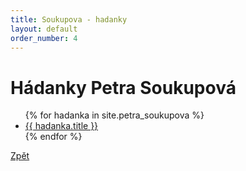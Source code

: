 ```yaml
---
title: Soukupova - hadanky
layout: default
order_number: 4
---
```

<html>
	<head>
		<meta charset="utf-8">
		<title>{{ page.title }}</title>
	</head>
	<body>
		<div class="uvod">
			<h1>Hádanky Petra Soukupová</h1>
			<ul>
				{% for hadanka in site.petra_soukupova %}
				<li>
					<a href="{{ hadanka.url }}">{{ hadanka.title }}</a>
					<!-- {{ post.excerpt }} -->
				</li>
				{% endfor %}
			</ul>
			<a href="/">Zpět</a>
		</div>
	</body>
</html>